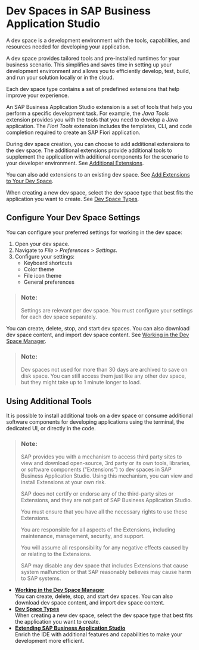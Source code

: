 <!-- loio6053df8bca3946f098bc9f89e49d7317 -->

# Dev Spaces in SAP Business Application Studio

A dev space is a development environment with the tools, capabilities, and resources needed for developing your application.



A dev space provides tailored tools and pre-installed runtimes for your business scenario. This simplifies and saves time in setting up your development environment and allows you to efficiently develop, test, build, and run your solution locally or in the cloud.

Each dev space type contains a set of predefined extensions that help improve your experience.

An SAP Business Application Studio extension is a set of tools that help you perform a specific development task. For example, the *Java Tools* extension provides you with the tools that you need to develop a Java application. The *Fiori Tools* extension includes the templates, CLI, and code completion required to create an SAP Fiori application.

During dev space creation, you can choose to add additional extensions to the dev space. The additional extensions provide additional tools to supplement the application with additional components for the scenario to your developer environment. See [Additional Extensions](additional-extensions-7188fed.md).

You can also add extensions to an existing dev space. See [Add Extensions to Your Dev Space](working-in-the-dev-space-manager-ad40d52.md#loioad40d52d0bea4d79baaf9626509caf33__section_s2p_4ts_fnb).

When creating a new dev space, select the dev space type that best fits the application you want to create. See [Dev Space Types](dev-space-types-4142f78.md).



<a name="loio6053df8bca3946f098bc9f89e49d7317__section_n1n_g2k_flb"/>

## Configure Your Dev Space Settings

You can configure your preferred settings for working in the dev space:

1.  Open your dev space.
2.  Navigate to *File* \> *Preferences* \> *Settings*.
3.  Configure your settings:
    -   Keyboard shortcuts
    -   Color theme
    -   File icon theme
    -   General preferences


> ### Note:  
> Settings are relevant per dev space. You must configure your settings for each dev space separately.

You can create, delete, stop, and start dev spaces. You can also download dev space content, and import dev space content. See [Working in the Dev Space Manager](working-in-the-dev-space-manager-ad40d52.md).

> ### Note:  
> Dev spaces not used for more than 30 days are archived to save on disk space. You can still access them just like any other dev space, but they might take up to 1 minute longer to load.



<a name="loio6053df8bca3946f098bc9f89e49d7317__Additional_Tools_section"/>

## Using Additional Tools

It is possible to install additional tools on a dev space or consume additional software components for developing applications using the terminal, the dedicated UI, or directly in the code.

> ### Note:  
> SAP provides you with a mechanism to access third party sites to view and download open-source, 3rd party or its own tools, libraries, or software components \(“Extensions”\) to dev spaces in SAP Business Application Studio. Using this mechanism, you can view and install Extensions at your own risk.
> 
> SAP does not certify or endorse any of the third-party sites or Extensions, and they are not part of SAP Business Application Studio.
> 
> You must ensure that you have all the necessary rights to use these Extensions.
> 
> You are responsible for all aspects of the Extensions, including maintenance, management, security, and support.
> 
> You will assume all responsibility for any negative effects caused by or relating to the Extensions.
> 
> SAP may disable any dev space that includes Extensions that cause system malfunction or that SAP reasonably believes may cause harm to SAP systems.

-   **[Working in the Dev Space Manager](working-in-the-dev-space-manager-ad40d52.md "You can create, delete, stop, and start dev spaces. You can also download dev space
		content, and import dev space content.")**  
You can create, delete, stop, and start dev spaces. You can also download dev space content, and import dev space content.
-   **[Dev Space Types](dev-space-types-4142f78.md "When creating a new dev space, select the dev space type that best fits the
		application you want to create.")**  
When creating a new dev space, select the dev space type that best fits the application you want to create.
-   **[Extending SAP Business Application Studio](extending-sap-business-application-studio-f6681fa.md "Enrich the IDE with additional features and capabilities to make your development more
		efficient.")**  
Enrich the IDE with additional features and capabilities to make your development more efficient.

